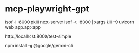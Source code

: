 # mcp-playwright-gpt
lsof -i :8000
pkill next-server
lsof -ti :8000 | xargs kill -9
uvicorn web_app.app:app

http://localhost:8000/test-simple

npm install -g @google/gemini-cli